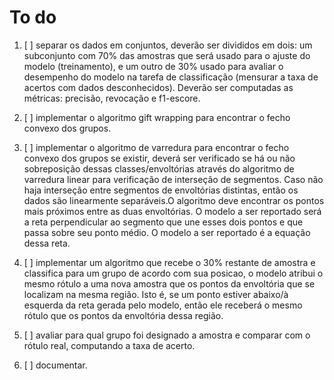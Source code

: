 # To do
1. [ ] separar os dados em conjuntos, deverão ser divididos em dois: um subconjunto com 70%
das amostras que será usado para o ajuste do modelo (treinamento), e um outro de
30% usado para avaliar o desempenho do modelo na tarefa de classificação (mensurar
a taxa de acertos com dados desconhecidos). Deverão ser computadas as métricas:
precisão, revocação e f1-escore.

2. [ ] implementar o algoritmo gift wrapping para encontrar o fecho convexo dos grupos.

3. [ ] implementar o algoritmo de varredura para encontrar o fecho convexo dos grupos se existir, deverá ser verificado se há ou não sobreposição dessas classes/envoltórias através do algoritmo de varredura linear para verificação de interseção de segmentos. Caso não haja interseção entre segmentos de envoltórias
distintas, então os dados são linearmente separáveis.O algoritmo deve encontrar os pontos mais próximos
entre as duas envoltórias. O modelo a ser reportado será a reta perpendicular ao
segmento que une esses dois pontos e que passa sobre seu ponto médio. O modelo a
ser reportado é a equação dessa reta.

4. [ ] implementar um algoritmo que recebe o 30% restante de amostra e classifica para um grupo de acordo com sua posicao, o modelo atribui o mesmo rótulo a uma nova amostra que os pontos da envoltória que se localizam na mesma região. Isto é, se um ponto estiver abaixo/à esquerda da reta gerada pelo modelo, então ele receberá o
mesmo rótulo que os pontos da envoltória dessa região.

5. [ ] avaliar para qual grupo foi designado a amostra e comparar com o rótulo real, computando a taxa de acerto.

6. [ ] documentar.